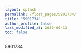 ```yaml
---
layout: splash
permalink: /float_pages/5901734/
title: "5901734"
author_profile: false
last_modified_at: 2025-06-13
toc: false
---
```

 
5901734
